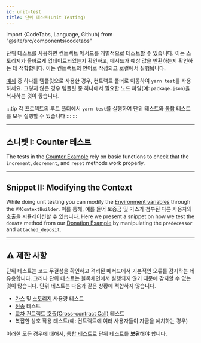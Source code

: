```yaml
---
id: unit-test
title: 단위 테스트(Unit Testing)
---
```


import {CodeTabs, Language, Github} from "@site/src/components/codetabs"

단위 테스트를 사용하면 컨트랙트 메서드를 개별적으로 테스트할 수 있습니다. 이는 스토리지가 올바르게 업데이트되었는지 확인하고, 메서드가 예상 값을 반환하는지 확인하는 데 적합합니다. 이는 컨트랙트의 언어로 작성되고 로컬에서 실행됩니다.

[예제](https://github.com/near-examples/docs-examples) 중 하나를 템플릿으로 사용한 경우, 컨트랙트 폴더로 이동하여 `yarn test`를 사용하세요. 그렇지 않은 경우 템플릿 중 하나에서 필요한 노드 파일(예: `package.json`)을 복사하는 것이 좋습니다.

:::tip 각 프로젝트의 루트 폴더에서 `yarn test`를 실행하여 단위 테스트와 [통합](integration.md) 테스트를 모두 실행할 수 있습니다 :::
:::

---

## 스니펫 I: Counter 테스트

The tests in the [Counter Example](https://github.com/near-examples/counters) rely on basic functions to check that the `increment`, `decrement`, and `reset` methods work properly.

<CodeTabs>
  <Language value="🦀 Rust" language="rust">
    <Github fname="lib.rs"
            url="https://github.com/near-examples/counters/blob/main/contract-rs/src/lib.rs"
            start="48" end="83" />
  </Language>
</CodeTabs>

---

## Snippet II: Modifying the Context

While doing unit testing you can modify the [Environment variables](../contracts/environment/environment.md) through the `VMContextBuilder`. 이를 통해, 예를 들어 보증금 및 가스가 첨부된 다른 사용자의 호출을 시뮬레이션할 수 있습니다. Here we present a snippet on how we test the `donate` method from our [Donation Example](https://github.com/near-examples/donation-examples) by manipulating the `predecessor` and `attached_deposit`.

<CodeTabs>
  <Language value="🦀 Rust" language="rust">
    <Github fname="lib.rs"
            url="https://github.com/near-examples/donation-examples/blob/main/contract-rs/src/lib.rs"
            start="57" end="92" />
  </Language>
</CodeTabs>

---

## ⚠️ 제한 사항

단위 테스트는 코드 무결성을 확인하고 격리된 메서드에서 기본적인 오류를 감지하는 데 유용합니다. 그러나 단위 테스트는 블록체인에서 실행되지 않기 때문에 감지할 수 없는 것이 많습니다. 단위 테스트는 다음과 같은 상황에 적합하지 않습니다.

- [가스](../contracts/environment/environment.md) 및 [스토리지](../contracts/storage.md) 사용량 테스트
- [전송](../contracts/actions.md) 테스트
- [교차 컨트랙트 호출(Cross-contract Call)](../contracts/crosscontract.md) 테스트
- 복잡한 상호 작용 테스트(예: 컨트랙트에 여러 사용자들이 자금을 예치하는 경우)

이러한 모든 경우에 대해서, [통합 테스트](integration.md)로 단위 테스트를 **보완**해야 합니다.
